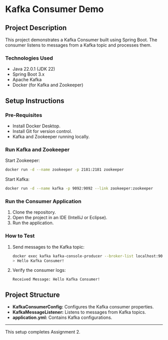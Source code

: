 # Kafka Consumer Demo

## Project Description
This project demonstrates a Kafka Consumer built using Spring Boot. The consumer listens to messages from a Kafka topic and processes them.

### Technologies Used
- Java 22.0.1 (JDK 22)
- Spring Boot 3.x
- Apache Kafka
- Docker (for Kafka and Zookeeper)

## Setup Instructions

### Pre-Requisites
- Install Docker Desktop.
- Install Git for version control.
- Kafka and Zookeeper running locally.

### Run Kafka and Zookeeper
Start Zookeeper:
```bash
docker run -d --name zookeeper -p 2181:2181 zookeeper
```

Start Kafka:
```bash
docker run -d --name kafka -p 9092:9092 --link zookeeper:zookeeper     -e KAFKA_ZOOKEEPER_CONNECT=zookeeper:2181     -e KAFKA_ADVERTISED_LISTENERS=PLAINTEXT://localhost:9092     -e KAFKA_OFFSETS_TOPIC_REPLICATION_FACTOR=1     confluentinc/cp-kafka
```

### Run the Consumer Application
1. Clone the repository.
2. Open the project in an IDE (IntelliJ or Eclipse).
3. Run the application.

### How to Test
1. Send messages to the Kafka topic:
   ```bash
   docker exec kafka kafka-console-producer --broker-list localhost:9092 --topic test-topic
   > Hello Kafka Consumer!
   ```
2. Verify the consumer logs:
   ```
   Received Message: Hello Kafka Consumer!
   ```

## Project Structure
- **KafkaConsumerConfig:** Configures the Kafka consumer properties.
- **KafkaMessageListener:** Listens to messages from Kafka topics.
- **application.yml:** Contains Kafka configurations.

---

This setup completes Assignment 2.